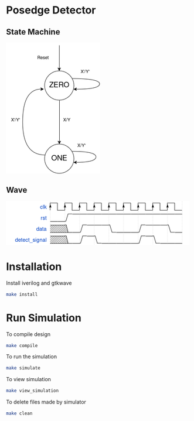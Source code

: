 # Posedge Detector

## State Machine
![state_machine](./docs/state_machine.png)

## Wave
![state_machine](./docs/wave.png)


# Installation

Install iverilog and gtkwave
```bash
make install
```

# Run Simulation
To compile design
```bash
make compile
```

To run the simulation
```bash
make simulate
```

To view simulation
```bash
make view_simulation
```

To delete files made by simulator
```bash
make clean
```

